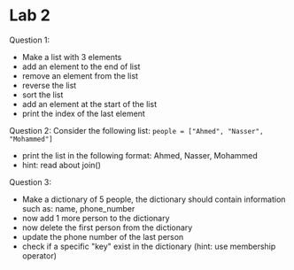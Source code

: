 # Lab 2

Question 1:
- Make a list with 3 elements
- add an element to the end of list
- remove an element from the list
- reverse the list
- sort the list 
- add an element at the start of the list
- print the index of the last element


Question 2:
Consider the following list: ``` people = ["Ahmed", "Nasser", "Mohammed"] ```
- print the list in the following format: Ahmed, Nasser, Mohammed
- hint: read about join()

Question 3:
- Make a dictionary of 5 people, the dictionary should contain information such as: name, phone_number
- now add 1 more person to the dictionary 
- now delete the first person from the dictionary
- update the phone number of the last person
- check if a specific "key" exist in the dictionary (hint: use membership operator) 
